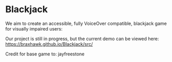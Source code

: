 # Blackjack

We aim to create an accessible, fully VoiceOver compatible, blackjack game for visually impaired users:

Our project is still in progress, but the current demo can be viewed here:
https://braxhawk.github.io/Blackjack/src/

Credit for base game to: jayfreestone